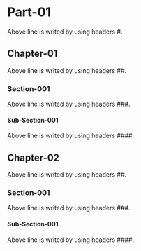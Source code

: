 # Part-01
Above line is writed by using headers #.

## Chapter-01
Above line is writed by using headers ##.

### Section-001
Above line is writed by using headers ###.

#### Sub-Section-001
Above line is writed by using headers ####.


## Chapter-02
Above line is writed by using headers ##.

### Section-001
Above line is writed by using headers ###.

#### Sub-Section-001
Above line is writed by using headers ####.


